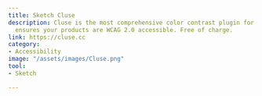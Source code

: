 ```yaml
---
title: Sketch Cluse
description: Cluse is the most comprehensive color contrast plugin for Sketch that
  ensures your products are WCAG 2.0 accessible. Free of charge.
link: https://cluse.cc
category:
- Accessibility
image: "/assets/images/Cluse.png"
tool:
- Sketch

---
```

